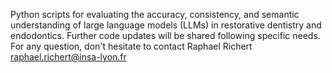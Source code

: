Python scripts for evaluating the accuracy, consistency, and semantic understanding of large language models (LLMs) in restorative dentistry and endodontics. Further code updates will be shared following specific needs. For any question, don't hesitate to contact Raphael Richert raphael.richert@insa-lyon.fr
